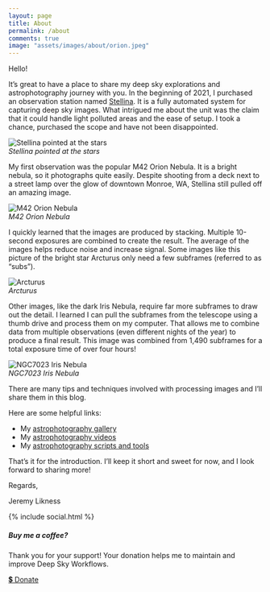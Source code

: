 ```yaml
---
layout: page
title: About
permalink: /about
comments: true
image: "assets/images/about/orion.jpeg"
---
```


<div class="row justify-content-between">
<div class="col-md-8 pr-5">

<p>Hello!</p>

<p>It’s great to have a place to share my deep sky explorations and astrophotography journey with you. In the beginning of 2021, I purchased an observation station named <a href="https://vaonis.com/stellina" target="_blank">Stellina</a>. It is a fully automated system for capturing deep sky images. What intrigued me about the unit was the claim that it could handle light polluted areas and the ease of setup. I took a chance, purchased the scope and have not been disappointed.</p>

<p class="mb-5"><img class="shadow-lg" src="{{site.baseurl}}/assets/images/about/stellina.jpeg" alt="Stellina pointed at the stars" /><br/><i class="center">Stellina pointed at the stars</i></p>

<p>My first observation was the popular M42 Orion Nebula. It is a bright nebula, so it photographs quite easily. Despite shooting from a deck next to a street lamp over the glow of downtown Monroe, WA, Stellina still pulled off an amazing image.</p>

<p class="mb-5"><img class="shadow-lg" src="{{site.baseurl}}/assets/images/about/orion.jpeg" alt="M42 Orion Nebula" /><br/><i class="center">M42 Orion Nebula</i></p>

<p>I quickly learned that the images are produced by stacking. Multiple 10-second exposures are combined to create the result. The average of the images helps reduce noise and increase signal. Some images like this picture of the bright star Arcturus only need a few subframes (referred to as “subs”).</p>

<p class="mb-5"><img class="shadow-lg" src="{{site.baseurl}}/assets/images/about/arcturus.jpeg" alt="Arcturus" /><br/><i class="center">Arcturus</i></p>

<p>Other images, like the dark Iris Nebula, require far more subframes to draw out the detail. I learned I can pull the subframes from the telescope using a thumb drive and process them on my computer. That allows me to combine data from multiple observations (even different nights of the year) to produce a final result. This image was combined from 1,490 subframes for a total exposure time of over four hours!</p>

<p class="mb-5"><img class="shadow-lg" src="{{site.baseurl}}/assets/images/about/iris.jpeg" alt="NGC7023 Iris Nebula" /><br/><i class="center">NGC7023 Iris Nebula</i></p>

<p>There are many tips and techniques involved with processing images and I’ll share them in this blog.</p>

<p>Here are some helpful links:</p>
<ul>
<li>My <a href="{{site.baseurl}}/gallery">astrophotography gallery</a></li>
<li>My <a href="https://www.youtube.com/channel/UCGTfyv52aBiubARo3t30MAQ" target="_blank">astrophotography videos</a></li>
<li>My <a href="https://github.com/DeepSkyWorkflows" target="_blank">astrophotography scripts and tools</a></li>
</ul>
<p>That’s it for the introduction. I’ll keep it short and sweet for now, and I look forward to sharing more!</p>
<p>Regards,</p>
<p>Jeremy Likness</p>
<p>{% include social.html %}</p>

</div>

<div class="col-md-4">

<div class="sticky-top sticky-top-80">
<h5><i class="fa fa-coffee"></i> Buy me a coffee?</h5>

<p>Thank you for your support! Your donation helps me to maintain and improve Deep Sky Workflows.</p>

<a target="_blank" href="https://www.paypal.com/paypalme/jeremylikness" class="btn btn-danger">💲 Donate</a>

</div>
</div>
</div>
